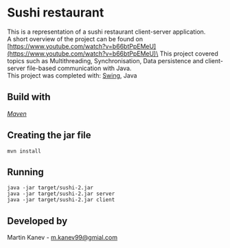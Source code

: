 # Sushi restaurant
This is a representation of a sushi restaurant client-server application.\
A short overview of the project can be found on [https://www.youtube.com/watch?v=b66btPpEMeU](https://www.youtube.com/watch?v=b66btPpEMeU)\
This project covered topics such as Multithreading, Synchronisation, Data persistence and client-server file-based communication with Java.\
This project was completed with: [Swing](https://docs.oracle.com/javase/7/docs/api/javax/swing/package-summary.html), Java

## Build with
*[Maven](https://maven.apache.org/index.html)*

## Creating the jar file
```
mvn install
```
## Running
```
java -jar target/sushi-2.jar
java -jar target/sushi-2.jar server
java -jar target/sushi-2.jar client
```
## Developed by
Martin Kanev - m.kanev99@gmial.com


